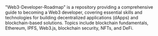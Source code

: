 "Web3-Developer-Roadmap" is a repository providing a comprehensive guide to becoming a Web3 developer, covering essential skills and technologies for building decentralized applications (dApps) and blockchain-based solutions. Topics include blockchain fundamentals, Ethereum, IPFS, Web3.js, blockchain security, NFTs, and DeFi.
